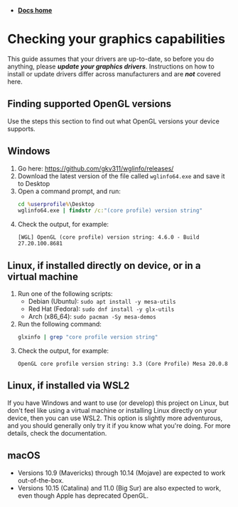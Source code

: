 -   **[Docs home](../home.md)**

# Checking your graphics capabilities


This guide assumes that your drivers are up-to-date, so before you do anything, please ***update your graphics drivers***. Instructions on how to install or update drivers differ across manufacturers and are ***not*** covered here.


## Finding supported OpenGL versions

Use the steps this section to find out what OpenGL versions your device supports.


## Windows

1.  Go here: https://github.com/gkv311/wglinfo/releases/
2.  Download the latest version of the file called `wglinfo64.exe` and save it to Desktop
3.  Open a command prompt, and run:
    ```bat
    cd %userprofile%\Desktop
    wglinfo64.exe | findstr /c:"(core profile) version string"
    ```
4.  Check the output, for example:
    ```
    [WGL] OpenGL (core profile) version string: 4.6.0 - Build 27.20.100.8681
    ```


## Linux, if installed directly on device, or in a virtual machine

1.  Run one of the following scripts:
    -   Debian (Ubuntu): `sudo apt install -y mesa-utils`
    -   Red Hat (Fedora): `sudo dnf install -y glx-utils`
    -   Arch (x86_64): `sudo pacman -Sy mesa-demos`
2.  Run the following command:
    ```bash
    glxinfo | grep "core profile version string"
    ```
3.  Check the output, for example:
    ```
    OpenGL core profile version string: 3.3 (Core Profile) Mesa 20.0.8
    ```


## Linux, if installed via WSL2

If you have Windows and want to use (or develop) this project on Linux, but don't feel like using a virtual machine or installing Linux directly on your device, then you can use WSL2. This option is slightly more adventurous, and you should generally only try it if you know what you're doing. For more details, check the documentation.


## macOS

-   Versions 10.9 (Mavericks) through 10.14 (Mojave) are expected to work out-of-the-box.
-   Versions 10.15 (Catalina) and 11.0 (Big Sur) are also expected to work, even though Apple has deprecated OpenGL.
